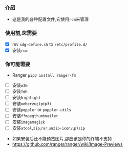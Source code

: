 ### 介绍
- 这是我的各种配置文件,它使用`rcm`来管理<br/>

### 使用前,您需要
- [x] mv `xdg-define.sh` to `/etc/profile.d/`
- [x] 安装`rcm`

### 你可能需要
- Ranger `pip3 install ranger-fm`
- [ ] 安装`w3m`
- [ ] 安装`feh`
- [ ] 安装`highlight`
- [ ] 安装`ueberzug(pip3)`
- [ ] 安装`poppler` or `poppler-utils`
- [ ] 安装`ffmpegthumbnailer`
- [ ] 安装`imagemagick`
- [ ] 安装`atool`,`zip`,`rar`,`unzip-iconv`,`p7zip`
- 如果安装后还不能预览图片,那应该是你的终端不支持
- https://github.com/ranger/ranger/wiki/Image-Previews
